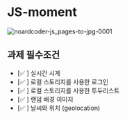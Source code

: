 # JS-moment

![noardcoder-js_pages-to-jpg-0001](https://user-images.githubusercontent.com/104378330/189536759-a88e6db0-7155-4036-8318-00f8bfb3dfc7.jpg)

## 과제 필수조건

- [:white_check_mark: ] 실시간 시계
- [:white_check_mark: ] 로컬 스토리지를 사용한 로그인
- [:white_check_mark: ] 로컬 스토리지를 사용한 투두리스트
- [:white_check_mark: ] 랜덤 배경 이미지
- [:white_check_mark: ] 날씨와 위치 (geolocation)
